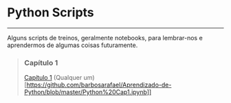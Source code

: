 # Python Scripts

---

Alguns scripts de treinos, geralmente notebooks, para lembrar-nos e aprendermos de algumas coisas futuramente.


> ### Capítulo 1
>
> [Capítulo 1](https://duckduckgo.com "The best search engine for privacy") 
> (Qualquer um)[https://github.com/barbosarafael/Aprendizado-de-Python/blob/master/Python%20Cap1.ipynb]]

